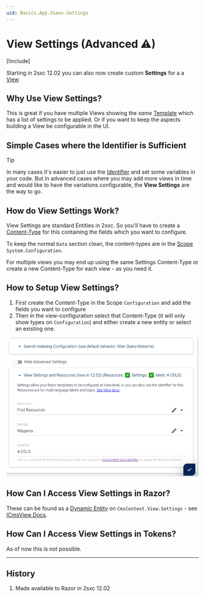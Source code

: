 ```yaml
---
uid: Basics.App.Views.Settings
---
```


# View Settings (Advanced ⚠)

[!include[](~/basics/stack/_shared-float-summary.md)]
<style>.context-box-summary .process-razor, .context-box-summary .data-configuration { visibility: visible; }</style>

Starting in 2sxc 12.02 you can also now create custom **Settings** for a a [View](xref:Basics.App.Views.Index).

## Why Use View Settings?

This is great if you have multiple Views showing the _same_ [Template](xref:Basics.App.Templates) which has a list of settings to be applied. 
Or if you want to keep the aspects building a View be configurable in the UI. 

## Simple Cases where the Identifier is Sufficient

> [!TIP]
> In many cases it's easier to just use the [Identifier](xref:Basics.App.Views.Index) and set some variables in your code.
> But in advanced cases where you may add more views in time and would like to have the variations configurable, the **View Settings** are the way to go.

## How do View Settings Work?

View Settings are standard Entities in 2sxc. So you'll have to create a [Content-Type](xref:Basics.Data.ContentTypes.Index) for this containing the fields which you want to configure. 

To keep the normal `Data` section clean, the content-types are in the [Scope](xref:Basics.Data.Scopes) `System.Configuration`.

For multiple views you may end up using the same Settings Content-Type or create a new Content-Type for each view - as you need it. 

## How to Setup View Settings?

1. First create the Content-Type in the Scope `Configuration` and add the fields you want to configure
1. Then in the view-configuration select that Content-Type (it will only show types on `Configuration`) and either create a new entity or select an existing one.

<img src="./assets/view-settings-and-resources.jpg" class="full-width" />

## How Can I Access View Settings in Razor?

These can be found as a [Dynamic Entity](xref:NetCode.DynamicData.DynamicEntity) on `CmsContext.View.Settings` - see [ICmsView Docs](xref:ToSic.Sxc.Context.ICmsView).

## How Can I Access View Settings in Tokens?

As of now this is not possible. 

---

## History

1. Made available to Razor in 2sxc 12.02